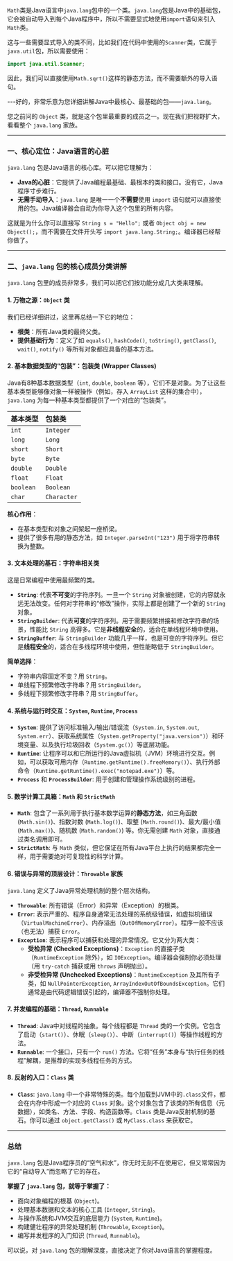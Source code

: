 `Math`类是Java语言中`java.lang`包中的一个类。`java.lang`包是Java中的基础包，它会被自动导入到每个Java程序中，所以不需要显式地使用`import`语句来引入`Math`类。

这与一些需要显式导入的类不同，比如我们在代码中使用的`Scanner`类，它属于`java.util`包，所以需要使用：
```java
import java.util.Scanner;
```

因此，我们可以直接使用`Math.sqrt()`这样的静态方法，而不需要额外的导入语句。

---好的，非常乐意为您详细讲解Java中最核心、最基础的包——`java.lang`。

您之前问的 `Object` 类，就是这个包里最重要的成员之一。现在我们把视野扩大，看看整个 `java.lang` 家族。

---

### 一、核心定位：Java语言的心脏

`java.lang` 包是Java语言的核心库。可以把它理解为：

*   **Java的心脏**：它提供了Java编程最基础、最根本的类和接口。没有它，Java程序寸步难行。
*   **无需手动导入**：`java.lang` 是唯一一个**不需要**使用 `import` 语句就可以直接使用的包。Java编译器会自动为你导入这个包里的所有内容。

这就是为什么你可以直接写 `String s = "Hello";` 或者 `Object obj = new Object();`，而不需要在文件开头写 `import java.lang.String;`。编译器已经帮你做了。

---

### 二、`java.lang` 包的核心成员分类讲解

`java.lang` 包里的成员非常多，我们可以把它们按功能分成几大类来理解。

#### 1. 万物之源：`Object` 类

我们已经详细讲过，这里再总结一下它的地位：
*   **根类**：所有Java类的最终父类。
*   **提供基础行为**：定义了如 `equals()`, `hashCode()`, `toString()`, `getClass()`, `wait()`, `notify()` 等所有对象都应具备的基本方法。

#### 2. 基本数据类型的“包装”：包装类 (Wrapper Classes)

Java有8种基本数据类型（`int`, `double`, `boolean` 等），它们不是对象。为了让这些基本类型能够像对象一样被操作（例如，存入 `ArrayList` 这样的集合中），`java.lang` 为每一种基本类型都提供了一个对应的“包装类”。

| 基本类型 | 包装类 |
| :--- | :--- |
| `int` | `Integer` |
| `long` | `Long` |
| `short` | `Short` |
| `byte` | `Byte` |
| `double` | `Double` |
| `float` | `Float` |
| `boolean` | `Boolean` |
| `char` | `Character` |

**核心作用**：
*   在基本类型和对象之间架起一座桥梁。
*   提供了很多有用的静态方法，如 `Integer.parseInt("123")` 用于将字符串转换为整数。

#### 3. 文本处理的基石：字符串相关类

这是日常编程中使用最频繁的类。
*   **`String`**: 代表**不可变**的字符序列。一旦一个 `String` 对象被创建，它的内容就永远无法改变。任何对字符串的“修改”操作，实际上都是创建了一个新的 `String` 对象。
*   **`StringBuilder`**: 代表**可变**的字符序列。用于需要频繁拼接和修改字符串的场景，性能比 `String` 高得多。它是**非线程安全**的，适合在单线程环境中使用。
*   **`StringBuffer`**: 与 `StringBuilder` 功能几乎一样，也是可变的字符序列。但它是**线程安全**的，适合在多线程环境中使用，但性能略低于 `StringBuilder`。

**简单选择**：
*   字符串内容固定不变？用 `String`。
*   单线程下频繁修改字符串？用 `StringBuilder`。
*   多线程下频繁修改字符串？用 `StringBuffer`。

#### 4. 系统与运行时交互：`System`, `Runtime`, `Process`

*   **`System`**: 提供了访问标准输入/输出/错误流（`System.in`, `System.out`, `System.err`）、获取系统属性（`System.getProperty("java.version")`）和环境变量、以及执行垃圾回收（`System.gc()`）等底层功能。
*   **`Runtime`**: 让程序可以和它所运行的Java虚拟机（JVM）环境进行交互。例如，可以获取可用内存（`Runtime.getRuntime().freeMemory()`）、执行外部命令（`Runtime.getRuntime().exec("notepad.exe")`）等。
*   **`Process`** 和 **`ProcessBuilder`**: 用于创建和管理操作系统级别的进程。

#### 5. 数学计算工具箱：`Math` 和 `StrictMath`

*   **`Math`**: 包含了一系列用于执行基本数学运算的**静态方法**，如三角函数 (`Math.sin()`)、指数对数 (`Math.log()`)、取整 (`Math.round()`)、最大/最小值 (`Math.max()`)、随机数 (`Math.random()`) 等。你无需创建 `Math` 对象，直接通过类名调用即可。
*   **`StrictMath`**: 与 `Math` 类似，但它保证在所有Java平台上执行的结果都完全一样，用于需要绝对可复现性的科学计算。

#### 6. 错误与异常的顶层设计：`Throwable` 家族

`java.lang` 定义了Java异常处理机制的整个层次结构。
*   **`Throwable`**: 所有错误（Error）和异常（Exception）的根类。
*   **`Error`**: 表示严重的、程序自身通常无法处理的系统级错误，如虚拟机错误（`VirtualMachineError`）、内存溢出（`OutOfMemoryError`）。程序一般不应该（也无法）捕获 `Error`。
*   **`Exception`**: 表示程序可以捕获和处理的异常情况。它又分为两大类：
    *   **受检异常 (Checked Exceptions)**：`Exception` 的直接子类（`RuntimeException` 除外），如 `IOException`。编译器会强制你必须处理（用 `try-catch` 捕获或用 `throws` 声明抛出）。
    *   **非受检异常 (Unchecked Exceptions)**：`RuntimeException` 及其所有子类，如 `NullPointerException`, `ArrayIndexOutOfBoundsException`。它们通常是由代码逻辑错误引起的，编译器不强制你处理。

#### 7. 并发编程的基础：`Thread`, `Runnable`

*   **`Thread`**: Java中对线程的抽象。每个线程都是 `Thread` 类的一个实例。它包含了启动（`start()`）、休眠（`sleep()`）、中断（`interrupt()`）等操作线程的方法。
*   **`Runnable`**: 一个接口，只有一个 `run()` 方法。它将“任务”本身与“执行任务的线程”解耦，是推荐的实现多线程任务的方式。

#### 8. 反射的入口：`Class` 类

*   **`Class`**: `java.lang` 中一个非常特殊的类。每个加载到JVM中的`.class`文件，都会在内存中形成一个对应的 `Class` 对象。这个对象包含了该类的所有信息（元数据），如类名、方法、字段、构造函数等。`Class` 类是Java反射机制的基石。你可以通过 `object.getClass()` 或 `MyClass.class` 来获取它。

---

### 总结

`java.lang` 包是Java程序员的“空气和水”，你无时无刻不在使用它，但又常常因为它的“自动导入”而忽略了它的存在。

**掌握了 `java.lang` 包，就等于掌握了：**
*   面向对象编程的根基 (`Object`)。
*   处理基本数据和文本的核心工具 (`Integer`, `String`)。
*   与操作系统和JVM交互的底层能力 (`System`, `Runtime`)。
*   构建健壮程序的异常处理机制 (`Throwable`, `Exception`)。
*   编写并发程序的入门知识 (`Thread`, `Runnable`)。

可以说，对 `java.lang` 包的理解深度，直接决定了你对Java语言的掌握程度。